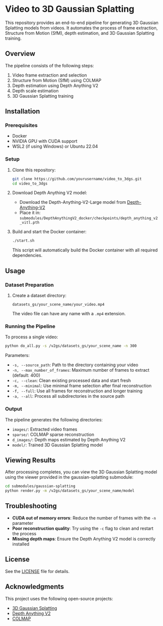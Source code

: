 # Video to 3D Gaussian Splatting

This repository provides an end-to-end pipeline for generating 3D Gaussian Splatting models from videos. It automates the process of frame extraction, Structure from Motion (SfM), depth estimation, and 3D Gaussian Splatting training.

## Overview

The pipeline consists of the following steps:
1. Video frame extraction and selection
2. Structure from Motion (SfM) using COLMAP
3. Depth estimation using Depth Anything V2
4. Depth scale estimation
5. 3D Gaussian Splatting training

## Installation

### Prerequisites
- Docker
- NVIDIA GPU with CUDA support
- WSL2 (if using Windows) or Ubuntu 22.04

### Setup

1. Clone this repository:
   ```bash
   git clone https://github.com/yourusername/video_to_3dgs.git
   cd video_to_3dgs
   ```

2. Download Depth Anything V2 model:
   - Download the Depth-Anything-V2-Large model from [Depth-Anything-V2](https://github.com/DepthAnything/Depth-Anything-V2)
   - Place it in: `submodules/DepthAnythingV2_docker/checkpoints/depth_anything_v2_vitl.pth`

3. Build and start the Docker container:
   ```bash
   ./start.sh
   ```
   This script will automatically build the Docker container with all required dependencies.

## Usage

### Dataset Preparation

1. Create a dataset directory:
   ```
   datasets_gs/your_scene_name/your_video.mp4
   ```
   The video file can have any name with a `.mp4` extension.

### Running the Pipeline

To process a single video:
```bash
python do_all.py -s /v2gs/datasets_gs/your_scene_name -n 300
```

Parameters:
- `-s, --source_path`: Path to the directory containing your video
- `-n, --max_number_of_frames`: Maximum number of frames to extract (default: 400)
- `-c, --clean`: Clean existing processed data and start fresh
- `-m, --minimal`: Use minimal frame selection after final reconstruction
- `-f, --full`: Use all frames for reconstruction and longer training
- `-a, --all`: Process all subdirectories in the source path

### Output

The pipeline generates the following directories:
- `images/`: Extracted video frames
- `sparse/`: COLMAP sparse reconstruction
- `d_images/`: Depth maps estimated by Depth Anything V2
- `model/`: Trained 3D Gaussian Splatting model

## Viewing Results

After processing completes, you can view the 3D Gaussian Splatting model using the viewer provided in the gaussian-splatting submodule:

```bash
cd submodules/gaussian-splatting
python render.py -m /v2gs/datasets_gs/your_scene_name/model
```

## Troubleshooting

- **CUDA out of memory errors**: Reduce the number of frames with the `-n` parameter
- **Poor reconstruction quality**: Try using the `-c` flag to clean and restart the process
- **Missing depth maps**: Ensure the Depth Anything V2 model is correctly installed

## License

See the [LICENSE](LICENSE) file for details.

## Acknowledgments

This project uses the following open-source projects:
- [3D Gaussian Splatting](https://github.com/graphdeco-inria/gaussian-splatting)
- [Depth Anything V2](https://github.com/DepthAnything/Depth-Anything-V2)
- [COLMAP](https://github.com/colmap/colmap)